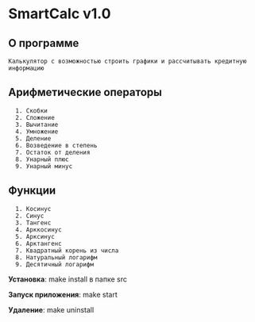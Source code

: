 # SmartCalc v1.0

## О программе
    Калькулятор с возможностью строить графики и рассчитывать кредитную информацию


## Арифметические операторы
      1. Скобки
      2. Сложение
      3. Вычитание
      4. Умножение
      5. Деление
      6. Возведение в степень
      7. Остаток от деления
      8. Унарный плюс
      9. Унарный минус
          
## Функции
      1. Косинус
      2. Синус
      3. Тангенс
      4. Арккосинус
      5. Арксинус
      6. Арктангенс
      7. Квадратный корень из числа
      8. Натуральный логарифм
      9. Десятичный логарифм


**Установка**: make install в папке src

**Запуск приложения**: make start

**Удаление**: make uninstall
